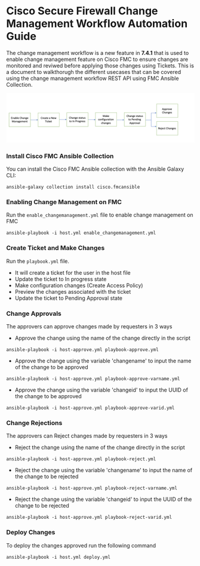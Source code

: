 # Cisco Secure Firewall Change Management Workflow Automation Guide

The change management workflow is a new feature in **7.4.1** that is used to enable change management feature on Cisco FMC to ensure changes are monitored and reviwed before applying those changes using Tickets.
This is a document to walkthorugh the different usecases that can be covered using the change management workflow REST API using FMC Ansible Collection.

![Alt text](img1.png)

### Install Cisco FMC Ansible Collection

You can install the Cisco FMC Ansible collection with the Ansible Galaxy CLI:

```
ansible-galaxy collection install cisco.fmcansible
```

### Enabling Change Management on FMC
Run the `enable_changemanagement.yml` file to enable change management on FMC

```
ansible-playbook -i host.yml enable_changemanagement.yml
```

### Create Ticket and Make Changes
Run the `playbook.yml` file. 
- It will create a ticket for the user in the host file
- Update the ticket to In progress state
- Make configuration changes (Create Access Policy)
- Preview the changes associated with the ticket
- Update the ticket to Pending Approval state

### Change Approvals
The approvers can approve changes made by requesters in 3 ways
- Approve the change using the name of the change directly in the script

```
ansible-playbook -i host-approve.yml playbook-approve.yml
```

- Approve the change using the variable 'changename' to input the name of the change to be approved

```
ansible-playbook -i host-approve.yml playbook-approve-varname.yml
```

- Approve the change using the variable 'changeid' to input the UUID of the change to be approved

```
ansible-playbook -i host-approve.yml playbook-approve-varid.yml
```

### Change Rejections
The approvers can Reject changes made by requesters in 3 ways
- Reject the change using the name of the change directly in the script

```
ansible-playbook -i host-approve.yml playbook-reject.yml
```

- Reject the change using the variable 'changename' to input the name of the change to be rejected

```
ansible-playbook -i host-approve.yml playbook-reject-varname.yml
```

- Reject the change using the variable 'changeid' to input the UUID of the change to be rejected

```
ansible-playbook -i host-approve.yml playbook-reject-varid.yml
```

### Deploy Changes
To deploy the changes approved run the following command

```
ansible-playbook -i host.yml deploy.yml
```
